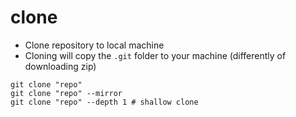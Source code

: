 # clone

- Clone repository to local machine
- Cloning will copy the `.git` folder to your machine (differently of downloading zip)

```shell
git clone "repo"
git clone "repo" --mirror
git clone "repo" --depth 1 # shallow clone
```
